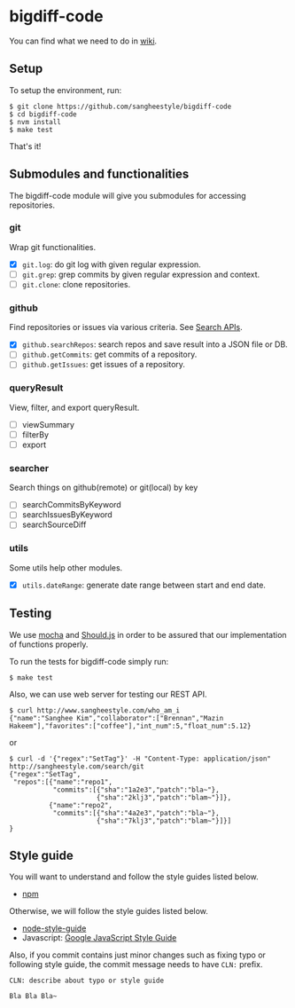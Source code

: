 # bigdiff-code
You can find what we need to do in [wiki](https://github.com/sangheestyle/bigdiff-code/wiki).

## Setup
To setup the environment, run:
```shell
$ git clone https://github.com/sangheestyle/bigdiff-code
$ cd bigdiff-code
$ nvm install
$ make test
```
That's it!

## Submodules and functionalities
The bigdiff-code module will give you submodules for accessing repositories.

### git
Wrap git functionalities.
- [x] `git.log`: do git log with given regular expression.
- [ ] `git.grep`: grep commits by given regular expression and context.
- [ ] `git.clone`: clone repositories.

### github
Find repositories or issues via various criteria. See [Search APIs](https://developer.github.com/v3/search).
- [x] `github.searchRepos`: search repos and save result into a JSON file or DB.
- [ ] `github.getCommits`: get commits of a repository.
- [ ] `github.getIssues`: get issues of a repository.

### queryResult
View, filter, and export queryResult.
- [ ] viewSummary
- [ ] filterBy
- [ ] export

### searcher
Search things on github(remote) or git(local) by key
- [ ] searchCommitsByKeyword
- [ ] searchIssuesByKeyword
- [ ] searchSourceDiff

### utils
Some utils help other modules.
- [x] `utils.dateRange`: generate date range between start and end date.

## Testing
We use [mocha](http://mochajs.org/) and [Should.js](http://shouldjs.github.io/) in order to be assured that our implementation
of functions properly.

To run the tests for bigdiff-code simply run:

```shell
$ make test
```

Also, we can use web server for testing our REST API.

``` shell
$ curl http://www.sangheestyle.com/who_am_i
{"name":"Sanghee Kim","collaborator":["Brennan","Mazin Hakeem"],"favorites":["coffee"],"int_num":5,"float_num":5.12}
```

or

``` shell
$ curl -d '{"regex":"SetTag"}' -H "Content-Type: application/json" http://sangheestyle.com/search/git
{"regex":"SetTag",
 "repos":[{"name":"repo1",
           "commits":[{"sha":"1a2e3","patch":"bla~"},
                      {"sha":"2klj3","patch":"blam~"}]},
          {"name":"repo2",
           "commits":[{"sha":"4a2e3","patch":"bla~"},
                      {"sha":"7klj3","patch":"blam~"}]}]
}
```

## Style guide
You will want to understand and follow the style guides listed below.
* [npm](https://docs.npmjs.com/misc/coding-style)

Otherwise, we will follow the style guides listed below.
* [node-style-guide](https://github.com/felixge/node-style-guide)
* Javascript: [Google JavaScript Style Guide](https://google-styleguide.googlecode.com/svn/trunk/javascriptguide.xml)

Also, if you commit contains just minor changes such as fixing typo or following style guide, the commit message needs to have `CLN:` prefix.

```shell
CLN: describe about typo or style guide

Bla Bla Bla~
```

